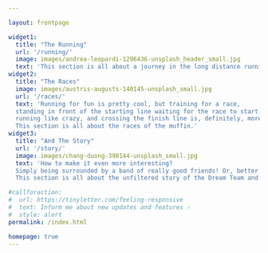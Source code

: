 ```yaml
---

layout: frontpage

widget1:
  title: "The Running"
  url: '/running/'
  image: images/andrea-leopardi-1296436-unsplash_header_small.jpg
  text: 'This section is all about a journey in the long distance running world.'
widget2:
  title: "The Races"
  image: images/austris-augusts-140145-unsplash_small.jpg
  url: '/races/'
  text: 'Running for fun is pretty cool, but training for a race, 
  standing in front of the starting line waiting for the race to start, 
  running like crazy, and crossing the finish line is, definitely, more interesting...  
  This section is all about the races of the muffin.'
widget3:
  title: "And The Story"
  url: '/story/'
  image: images/chang-duong-398144-unsplash_small.jpg
  text: 'How to make it even more interesting? 
  Simply being surrounded by a band of really good friends! Or, better said, a real Dream Team!
  This section is all about the unfiltered story of the Dream Team and the muffin.'

#callforaction:
#  url: https://tinyletter.com/feeling-responsive
#  text: Inform me about new updates and features ›
#  style: alert
permalink: /index.html

homepage: true
---
```

